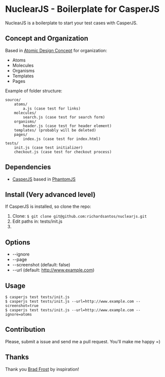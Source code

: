 NuclearJS - Boilerplate for CasperJS
===============================================

NuclearJS is a boilerplate to start your test cases with CasperJS.

Concept and Organization
------------------------

Based in [Atomic Design Concept](http://bradfrostweb.com/blog/post/atomic-web-design/) for organization:
* Atoms
* Molecules
* Organisms
* Templates
* Pages

Example of folder structure:

    source/
        atoms/
            a.js (case test for links)
        molecules/
            search.js (case test for search form)
        organisms/
            header.js (case test for header element)
        templates/ (probably will be deleted)
        pages/
            index.js (case test for index.html)
    tests/
        init.js (case test initializer)
        checkout.js (case test for checkout process)

Dependencies
------------

* [CasperJS](http://casperjs.org) based in [PhantomJS](http://phantomjs.org)

Install (Very advanced level)
-----------------------------
If CasperJS is installed, so clone the repo:

1. Clone: `$ git clone git@github.com:richardsantos/nuclearjs.git`
2. Edit paths in: tests/init.js
3. 

Options
-------
* --ignore
* --page
* --screenshot (default: false)
* --url (default: http://www.example.com)

Usage
-----

    $ casperjs test tests/init.js
    $ casperjs test tests/init.js --url=http://www.example.com --screenshot=true
    $ casperjs test tests/init.js --url=http://www.example.com --ignore=atoms
    
Contribution
-------------
Please, submit a issue and send me a pull request. You'll make me happy =)

Thanks
------
Thank you [Brad Frost](https://github.com/bradfrost) by inspiration!
